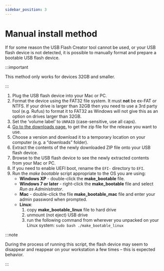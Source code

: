 ```yaml
---
sidebar_position: 3
---
```


# Manual install method

If for some reason the USB Flash Creator tool cannot be used, or your USB flash device is not detected, it is possible to manually format and prepare a bootable USB flash device.

:::important

This method only works for devices 32GB and smaller.

:::

1. Plug the USB flash device into your Mac or PC.
2. Format the device using the FAT32 file system. It must **not** be ex-FAT or NTFS. If your drive is larger than 32GB then you need to use a 3rd party tool (e.g. Rufus) to format it to FAT32 as Windows will not give this as an option on drives larger than 32GB.
3. Set the ‘volume label’ to `UNRAID` (case-sensitive, use all caps).
4. [Go to the downloads page.](https://unraid.net/download/) to get the zip file for the release you want to use.
5. Choose a version and download it to a temporary location on your computer (e.g. a “downloads” folder).
6. Extract the contents of the newly downloaded ZIP file onto your USB flash device.
7. Browse to the USB flash device to see the newly extracted contents from your Mac or PC.
8. If you need to enable UEFI boot, rename the `EFI-` directory to `EFI`.
9. Run the _make bootable_ script appropriate to the OS you are using:
    * **Windows XP** - double-click the **make_bootable** file.
    * **Windows 7 or later** - right-click the **make_bootable** file and select _Run as Administrator_.
    * **Mac** - double-click the file **make_bootable_mac** file and enter your admin password when prompted.
    * **Linux**:
      1. copy **make_bootable_linux** file to hard drive
      2. unmount (not eject) USB drive
      3. run the following command from wherever you unpacked on your Linux system: `sudo bash ./make_bootable_linux`

:::note

During the process of running this script, the flash device may seem to disappear and reappear on your workstation a few times – this is expected behavior.

:::
